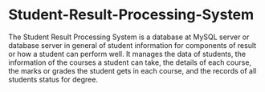 # Student-Result-Processing-System

The Student Result Processing System is a database at MySQL server or database server in general of student information for components of result or how a student can perform well. It manages the data of students, the information of the courses a student can take, the details of each course, the marks or grades the student gets in each course, and the records of all students status for degree.
